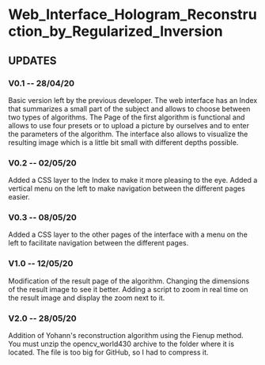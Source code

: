 # Web_Interface_Hologram_Reconstruction_by_Regularized_Inversion
## UPDATES
### V0.1 -- 28/04/20
Basic version left by the previous developer.
The web interface has an Index that summarizes a small part of the subject and allows to choose between two types of algorithms.
The Page of the first algorithm is functional and allows to use four presets or to upload a picture by ourselves and to enter the parameters of the algorithm.
The interface also allows to visualize the resulting image which is a little bit small with different depths possible.
### V0.2 -- 02/05/20
Added a CSS layer to the Index to make it more pleasing to the eye.
Added a vertical menu on the left to make navigation between the different pages easier.
### V0.3 -- 08/05/20
Added a CSS layer to the other pages of the interface with a menu on the left to facilitate navigation between the different pages.
### V1.0 -- 12/05/20
Modification of the result page of the algorithm.
Changing the dimensions of the result image to see it better.
Adding a script to zoom in real time on the result image and display the zoom next to it.
### V2.0 -- 28/05/20
Addition of Yohann's reconstruction algorithm using the Fienup method.
You must unzip the opencv_world430 archive to the folder where it is located. The file is too big for GitHub, so I had to compress it.



